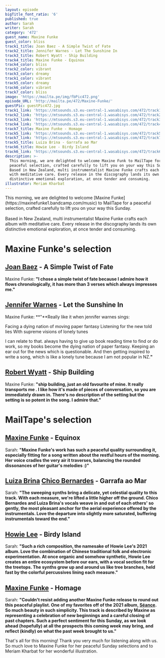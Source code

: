 ```yaml
---
layout: episode
bigTitle_font_ratio: '6'
published: true
author: Sarah
writer: Sarah
category: '472'
guest_name: Maxine Funke
guest_color: bliss
track1_title: Joan Baez - A Simple Twist of Fate
track2_title: Jennifer Warnes - Let The Sunshine In
track3_title: Robert Wyatt - Ship Building
track4_title: Maxine Funke - Equinox
track4_color: bliss
track2_color: vibrant
track3_color: dreamy
track1_color: vibrant
track5_color: dreamy
track6_color: vibrant
track7_color: bliss
image: 'https://mailta.pe/img/fbPic472.png'
episode_URL: 'http://mailta.pe/472/Maxine-Funke/'
guestPic: guestPic472.jpg
track1_link: 'https://mtsounds.s3.eu-central-1.wasabisys.com/472/track1.mp3'
track2_link: 'https://mtsounds.s3.eu-central-1.wasabisys.com/472/track2.mp3'
track3_link: 'https://mtsounds.s3.eu-central-1.wasabisys.com/472/track3.mp3'
track4_link: 'https://mtsounds.s3.eu-central-1.wasabisys.com/472/track4.mp3'
track7_title: Maxine Funke - Homage
track5_link: 'https://mtsounds.s3.eu-central-1.wasabisys.com/472/track5.mp3'
track7_link: 'https://mtsounds.s3.eu-central-1.wasabisys.com/472/track7.mp3'
track5_title: Luiza Brina - Garrafa ao Mar
track6_title: Howie Lee - Birdy Island
track6_link: 'https://mtsounds.s3.eu-central-1.wasabisys.com/472/track6.mp3'
description: >-
  This morning, we are delighted to welcome Maxine Funk to MailTape for a
  peaceful selection, crafted carefully to lift you on your way this Sunday.
  Based in New Zealand, multi instrumentalist Maxine Funke crafts each album
  with meditative care. Every release in the discography lands its own
  distinctive emotional exploration, at once tender and consuming.
illustrator: Meriam Kharbat
---
```

<p id="introduction"> This morning, we are delighted to welcome [Maxine Funke](https://maxinefunke1.bandcamp.com/music) to MailTape for a peaceful selection, crafted carefully to lift you on your way this Sunday. 
<br><br>
Based in New Zealand, multi instrumentalist Maxine Funke crafts each album with meditative care. Every release in the discography lands its own distinctive emotional exploration, at once tender and consuming.  
</p> 

# Maxine Funke's selection

##  [Joan Baez](http://www.joanbaez.com/discography/) - A Simple Twist of Fate
Maxine Funke: **"**I chose a simple twist of fate because I admire how it flows chronologically, it has more than 3 verses which always impresses me.**"**

##  [Jennifer Warnes](https://www.discogs.com/artist/261834-Jennifer-Warnes) - Let the Sunshine In
Maxine Funke: **"**Really like it when jennifer warnes sings:

Facing a dying nation of moving paper fantasy
Listening for the new told lies
With supreme visions of lonely tunes

I can relate to that. always having to give up book reading time to find or do work, so my books become the dying nation of paper fantasy. Keeping an ear out for the news which is questionable. And then getting inspired to write a song, which is like a lonely tune because I am not popular in NZ.**"**

## [Robert Wyatt](https://www.robert-wyatt.com/) - Ship Building
Maxine Funke: **"**ship building, just an old favourite of mine. It really transports me . I like how it's made of pieces of conversation, so you are immediately drawn in. There's no description of the setting but the setting is so potent in the song. I admire that.**"**

# MailTape's selection

## [Maxine Funke](https://maxinefunke1.bandcamp.com/music) - Equinox
Sarah: **"**Maxine Funke's work has such a peaceful quality surrounding it, especially fitting for a song written about the restful hours of the morning. Her voice cradles the very air it traverses, balancing the rounded dissonances of her guitar's melodies :)**"**

## [Luiza Brina](https://luizabrina.bandcamp.com/track/butterfly-part-julia-branco) [Chico Bernardes](https://chicobernardes.bandcamp.com/) - Garrafa ao Mar
Sarah: **"**The sweeping synths bring a delicate, yet celestial quality to this track. With each measure, we're lifted a little higher off the ground. Chico Bernardes and Luiza Brina's vocals weave in and out of each others' so gently, the most pleasant anchor for the aerial experience offered by the instrumentals. Love the departure into slightly more saturated, buffering instrumentals toward the end.**"**

## [Howie Lee](https://howielee.bandcamp.com/album/birdy-island) - Birdy Island
Sarah: **"**Such a rich composition, the namesake of Howie Lee's 2021 album. Love the combination of Chinese traditional folk and electronic experimentation. At once organic and somehow synthetic, Howie Lee creates an entire ecosystem before our ears, with a vocal section fit for the treetops. The synths grow up and around us like tree branches, held fast by the colorful percussives lining each measure.**"**

## [Maxine Funke](https://maxinefunke1.bandcamp.com/music) - Homage
Sarah: **"**Couldn't resist adding another Maxine Funke release to round out this peaceful playlist. One of my favorites off of the 2021 album, [Séance](https://maxinefunke1.bandcamp.com/album/seance). So much beauty in such simplicity. This track is described by Maxine as representing a celebration of new beginnings and a careful closing of past chapters. Such a perfect sentiment for this Sunday, as we look ahead (hopefully) at all the prospects this coming week may bring, and reflect (kindly) on what the past week brought to us.**"**

<p id="outroduction">That's all for this morning! Thank you very much for listening along with us. So much love to Maxine Funke for her peaceful Sunday selections and to Meriam Kharbat for her wonderful illustration.</p>

